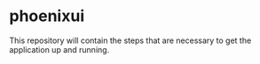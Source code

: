 # phoenixui
This repository will contain the steps that are necessary to get the application up and running.
